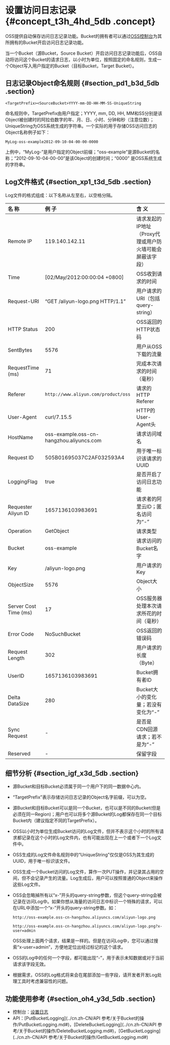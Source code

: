 # 设置访问日志记录 {#concept_t3h_4hd_5db .concept}

OSS提供自动保存访问日志记录功能。Bucket的拥有者可以通过[OSS控制台](https://oss.console.aliyun.com/)为其所拥有的Bucket开启访问日志记录功能。

当一个Bucket（源Bucket，Source Bucket）开启访问日志记录功能后，OSS自动将访问这个Bucket的请求日志，以小时为单位，按照固定的命名规则，生成一个Object写入用户指定的Bucket（目标Bucket，Target Bucket）。

## 日志记录Object命名规则 {#section_pd1_b3d_5db .section}

```
<TargetPrefix><SourceBucket>YYYY-mm-DD-HH-MM-SS-UniqueString
```

命名规则中，TargetPrefix由用户指定；YYYY, mm, DD, HH, MM和SS分别是该Object被创建时的阿拉伯数字的年、月、日、小时、分钟和秒（注意位数）；UniqueString为OSS系统生成的字符串。一个实际的用于存储OSS访问日志的Object名称例子如下：

```
MyLog-oss-example2012-09-10-04-00-00-0000
```

上例中，“MyLog-”是用户指定的Object前缀；“oss-example”是源Bucket的名称；“2012-09-10-04-00-00”是该Object的创建时间；“0000” 是OSS系统生成的字符串。

## Log文件格式 {#section_xp1_t3d_5db .section}

Log文件的格式组成：以下名称从左至右，以空格分隔。

|名 称|例 子|含 义|
|:--|:--|:--|
|Remote IP|119.140.142.11|请求发起的IP地址（Proxy代理或用户防火墙可能会屏蔽该字段）|
|Time|\[02/May/2012:00:00:04 +0800\]|OSS收到请求的时间|
|Request-URI|“GET /aliyun-logo.png HTTP/1.1”|用户请求的URI（包括query-string）|
|HTTP Status|200|OSS返回的HTTP状态码|
|SentBytes|5576|用户从OSS下载的流量|
|RequestTime \(ms\)|71|完成本次请求的时间（毫秒）|
|Referer|`http://www.aliyun.com/product/oss`|请求的HTTP Referer|
|User-Agent|curl/7.15.5|HTTP的User-Agent头|
|HostName|oss-example.oss-cn-hangzhou.aliyuncs.com|请求访问域名|
|Request ID|505B01695037C2AF032593A4|用于唯一标识该请求的UUID|
|LoggingFlag|true|是否开启了访问日志功能|
|Requester Aliyun ID|1657136103983691|请求者的阿里云ID；匿名访问为“-”|
|Operation|GetObject|请求类型|
|Bucket|oss-example|请求访问的Bucket名字|
|Key|/aliyun-logo.png|用户请求的Key|
|ObjectSize|5576|Object大小|
|Server Cost Time \(ms\)|17|OSS服务器处理本次请求所花的时间（毫秒）|
|Error Code|NoSuchBucket|OSS返回的错误码|
|Request Length|302|用户请求的长度（Byte）|
|UserID|1657136103983691|Bucket拥有者ID|
|Delta DataSize|280|Bucket大小的变化量；若没有变化为“-”|
|Sync Request|-|是否是CDN回源请求；若不是为“-”|
|Reserved|-|保留字段|

## 细节分析 {#section_igf_x3d_5db .section}

-   源Bucket和目标Bucket必须属于同一个用户下的同一数据中心内。
-   “TargetPrefix”表示存储访问日志记录的Object名字前缀，可以为空。
-   源Bucket和目标Bucket可以是同一个Bucket，也可以是不同的Bucket\(但是必须在同一Region\)；用户也可以将多个源Bucket的Log都保存在同一个目标Bucket内（建议指定不同的TargetPrefix）。
-   OSS以小时为单位生成Bucket访问的Log文件，但并不表示这个小时的所有请求都记录在这个小时的Log文件内，也有可能出现在上一个或者下一个Log文件中。
-   OSS生成的Log文件命名规则中的“UniqueString”仅仅是OSS为其生成的UUID，用于唯一标识该文件。
-   OSS生成一个Bucket访问的Log文件，算作一次PUT操作，并记录其占用的空间，但不会记录产生的流量。Log生成后，用户可以按照普通的Object来操作这些Log文件。
-   OSS会忽略掉所有以“x-”开头的query-string参数，但这个query-string会被记录在访问Log中。如果你想从海量的访问日志中标识一个特殊的请求，可以在URL中添加一个“x-”开头的query-string参数。如：

    `http://oss-example.oss-cn-hangzhou.aliyuncs.com/aliyun-logo.png`

    `http://oss-example.oss-cn-hangzhou.aliyuncs.com/aliyun-logo.png?x-user=admin`

    OSS处理上面两个请求，结果是一样的。但是在访问Log中，您可以通过搜索“x-user=admin”，方便地定位出经过标记的这个请求。

-   OSS的Log中的任何一个字段，都可能出现“-”，用于表示未知数据或对于当前请求该字段无效。
-   根据需求，OSS的Log格式将来会在尾部添加一些字段，请开发者开发Log处理工具时考虑兼容性的问题。

## 功能使用参考 {#section_oh4_y3d_5db .section}

-   控制台：[设置日志](../cn.zh-CN//设置日志.md#)
-   API：[PutBucketLogging](../cn.zh-CN/API 参考/关于Bucket的操作/PutBucketLogging.md#)，[DeleteBucketLogging](../cn.zh-CN/API 参考/关于Bucket的操作/DeleteBucketLogging.md#)，[GetBucketLogging](../cn.zh-CN/API 参考/关于Bucket的操作/GetBucketLogging.md#)

